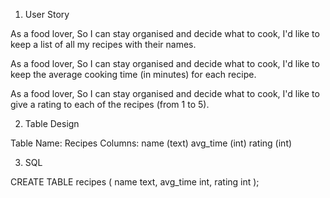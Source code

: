 1. User Story

As a food lover,
So I can stay organised and decide what to cook,
I'd like to keep a list of all my recipes with their names.

As a food lover,
So I can stay organised and decide what to cook,
I'd like to keep the average cooking time (in minutes) for each recipe.

As a food lover,
So I can stay organised and decide what to cook,
I'd like to give a rating to each of the recipes (from 1 to 5).

2. Table Design

Table Name: Recipes
Columns:
name (text)
avg_time (int)
rating (int)

3. SQL

CREATE TABLE recipes (
    name text,
    avg_time int,
    rating int
);